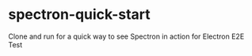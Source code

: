 # spectron-quick-start

Clone and run for a quick way to see Spectron in action for Electron E2E Test
